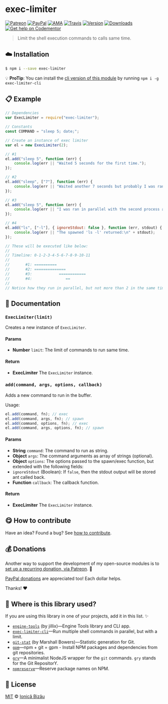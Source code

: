 
# exec-limiter

 [![Patreon](https://img.shields.io/badge/Support%20me%20on-Patreon-%23e6461a.svg)][patreon] [![PayPal](https://img.shields.io/badge/%24-paypal-f39c12.svg)][paypal-donations] [![AMA](https://img.shields.io/badge/ask%20me-anything-1abc9c.svg)](https://github.com/IonicaBizau/ama) [![Travis](https://img.shields.io/travis/IonicaBizau/exec-limiter.svg)](https://travis-ci.org/IonicaBizau/exec-limiter/) [![Version](https://img.shields.io/npm/v/exec-limiter.svg)](https://www.npmjs.com/package/exec-limiter) [![Downloads](https://img.shields.io/npm/dt/exec-limiter.svg)](https://www.npmjs.com/package/exec-limiter) [![Get help on Codementor](https://cdn.codementor.io/badges/get_help_github.svg)](https://www.codementor.io/johnnyb?utm_source=github&utm_medium=button&utm_term=johnnyb&utm_campaign=github)

> Limit the shell execution commands to <x> calls same time.

## :cloud: Installation

```sh
$ npm i --save exec-limiter
```


:bulb: **ProTip**: You can install the [cli version of this module](http://github.com/IonicaBizau/exec-limiter-cli) by running `npm i -g exec-limiter-cli`

## :clipboard: Example



```js
// Dependencies
var ExecLimiter = require("exec-limiter");

// Constants
const COMMAND = "sleep 5; date;";

// Create an instance of exec limiter
var el = new ExecLimiter(2);

// #1
el.add("sleep 5", function (err) {
    console.log(err || "Waited 5 seconds for the first time.");
});

// #2
el.add("sleep", ["7"], function (err) {
    console.log(err || "Waited another 7 seconds but probably I was ran in parallel with the other process.");
});

// #3
el.add("sleep 5", function (err) {
    console.log(err || "I was ran in parallel with the second process and finished fine.");
});

// #4
el.add("ls", ["-l"], { ignoreStdout: false }, function (err, stdout) {
    console.log(err || "The spawned 'ls -l' returned:\n" + stdout);
});

// These will be executed like below:
//
// Timeline: 0-1-2-3-4-5-6-7-8-9-10-11
//
//       #1: ==========
//       #2: ==============
//       #3:            ============
//       #4:               ==
//
// Notice how they run in parallel, but not more than 2 in the same time.
```

## :memo: Documentation


### `ExecLimiter(limit)`
Creates a new instance of `ExecLimiter`.

#### Params
- **Number** `limit`: The limit of commands to run same time.

#### Return
- **ExecLimiter** The `ExecLimiter` instance.

### `add(command, args, options, callback)`
Adds a new command to run in the buffer.

Usage:

```js
el.add(command, fn); // exec
el.add(command, args, fn); // spawn
el.add(command, options, fn); // exec
el.add(command, args, options, fn); // spawn
```

#### Params
- **String** `command`: The command to run as string.
- **Object** `args`: The command arguments as array of strings (optional).
- **Object** `options`: The options passed to the spawn/exec function, but extended with the following fields:
 - `ignoreStdout` (Boolean): If `false`, then the stdout output will be stored ant called back.
- **Function** `callback`: The callback function.

#### Return
- **ExecLimiter** The `ExecLimiter` instance.



## :yum: How to contribute
Have an idea? Found a bug? See [how to contribute][contributing].


## :moneybag: Donations

Another way to support the development of my open-source modules is
to [set up a recurring donation, via Patreon][patreon]. :rocket:

[PayPal donations][paypal-donations] are appreciated too! Each dollar helps.

Thanks! :heart:

## :dizzy: Where is this library used?
If you are using this library in one of your projects, add it in this list. :sparkles:


 - [`engine-tools`](https://github.com/jillix/engine-tools) (by jillix)—Engine Tools library and CLI app.
 - [`exec-limiter-cli`](https://github.com/IonicaBizau/exec-limiter-cli#readme)—Run multiple shell commands in parallel, but with a limit.
 - [`git-stat`](https://github.com/maxdeviant/git-stat#readme) (by Marshall Bowers)—Statistic generation for Git.
 - [`gpm`](https://github.com/IonicaBizau/gpm)—npm + git = gpm - Install NPM packages and dependencies from git repositories.
 - [`gry`](https://github.com/IonicaBizau/node-gry)—A minimalist NodeJS wrapper for the `git` commands. `gry` stands for the Git RepositorY.
 - [`npmreserve`](https://github.com/IonicaBizau/npmreserve)—Reserve package names on NPM.

## :scroll: License

[MIT][license] © [Ionică Bizău][website]

[patreon]: https://www.patreon.com/ionicabizau
[paypal-donations]: https://www.paypal.com/cgi-bin/webscr?cmd=_s-xclick&hosted_button_id=RVXDDLKKLQRJW
[donate-now]: http://i.imgur.com/6cMbHOC.png

[license]: http://showalicense.com/?fullname=Ionic%C4%83%20Biz%C4%83u%20%3Cbizauionica%40gmail.com%3E%20(http%3A%2F%2Fionicabizau.net)&year=2015#license-mit
[website]: http://ionicabizau.net
[contributing]: /CONTRIBUTING.md
[docs]: /DOCUMENTATION.md
